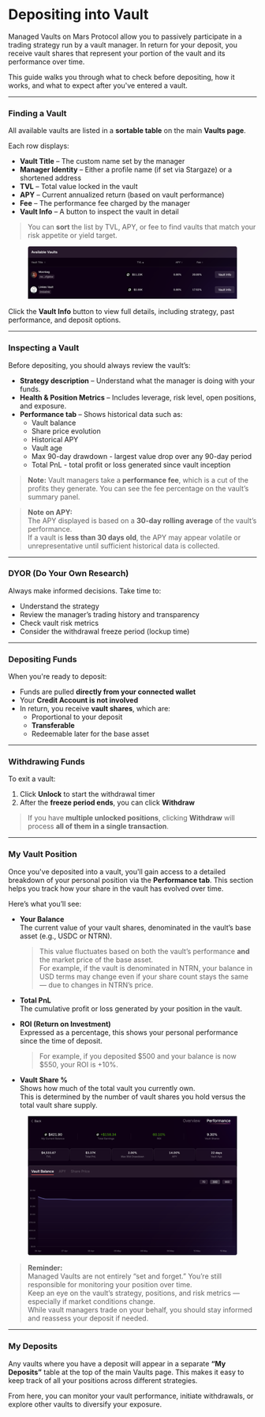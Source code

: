# Depositing into Vault

Managed Vaults on Mars Protocol allow you to passively participate in a trading strategy run by a vault manager. In return for your deposit, you receive vault shares that represent your portion of the vault and its performance over time.

This guide walks you through what to check before depositing, how it works, and what to expect after you've entered a vault.

***

### Finding a Vault&#x20;

All available vaults are listed in a **sortable table** on the main **Vaults page**.

Each row displays:

* **Vault Title** – The custom name set by the manager
* **Manager Identity** – Either a profile name (if set via Stargaze) or a shortened address
* **TVL** – Total value locked in the vault
* **APY** – Current annualized return (based on vault performance)
* **Fee** – The performance fee charged by the manager
* **Vault Info** – A button to inspect the vault in detail

> You can **sort** the list by TVL, APY, or fee to find vaults that match your risk appetite or yield target.

<figure><img src="../.gitbook/assets/vault_table.png" alt=""><figcaption></figcaption></figure>

Click the **Vault Info** button to view full details, including strategy, past performance, and deposit options.

***

### Inspecting a Vault

Before depositing, you should always review the vault’s:

* **Strategy description** – Understand what the manager is doing with your funds.
* **Health & Position Metrics** – Includes leverage, risk level, open positions, and exposure.
* **Performance tab** – Shows historical data such as:
  * Vault balance
  * Share price evolution
  * Historical APY
  * Vault age
  * Max 90-day drawdown - largest value drop over any 90-day period
  * Total PnL - total profit or loss generated since vault inception

> **Note:** Vault managers take a **performance fee**, which is a cut of the profits they generate. You can see the fee percentage on the vault’s summary panel.

> **Note on APY:**\
> The APY displayed is based on a **30-day rolling average** of the vault’s performance.\
> If a vault is **less than 30 days old**, the APY may appear volatile or unrepresentative until sufficient historical data is collected.

***

### DYOR (Do Your Own Research)

Always make informed decisions. Take time to:

* Understand the strategy
* Review the manager’s trading history and transparency
* Check vault risk metrics
* Consider the withdrawal freeze period (lockup time)

***

### Depositing Funds

When you're ready to deposit:

* Funds are pulled **directly from your connected wallet**
* Your **Credit Account is not involved**
* In return, you receive **vault shares**, which are:
  * Proportional to your deposit
  * **Transferable**
  * Redeemable later for the base asset

***

### Withdrawing Funds

To exit a vault:

1. Click **Unlock** to start the withdrawal timer
2. After the **freeze period ends**, you can click **Withdraw**

> If you have **multiple unlocked positions**, clicking **Withdraw** will process **all of them in a single transaction**.

***

### My Vault Position

Once you've deposited into a vault, you'll gain access to a detailed breakdown of your personal position via the **Performance tab**. This section helps you track how your share in the vault has evolved over time.

Here’s what you’ll see:

*   **Your Balance**\
    The current value of your vault shares, denominated in the vault’s base asset (e.g., USDC or NTRN).

    > This value fluctuates based on both the vault’s performance **and** the market price of the base asset.\
    > For example, if the vault is denominated in NTRN, your balance in USD terms may change even if your share count stays the same — due to changes in NTRN’s price.
* **Total PnL**\
  The cumulative profit or loss generated by your position in the vault.
*   **ROI (Return on Investment)**\
    Expressed as a percentage, this shows your personal performance since the time of deposit.

    > For example, if you deposited $500 and your balance is now $550, your ROI is +10%.
* **Vault Share %**\
  Shows how much of the total vault you currently own.\
  This is determined by the number of vault shares you hold versus the total vault share supply.

<figure><img src="../.gitbook/assets/performance.png" alt=""><figcaption></figcaption></figure>

> **Reminder:**\
> Managed Vaults are not entirely “set and forget.” You’re still responsible for monitoring your position over time.\
> Keep an eye on the vault’s strategy, positions, and risk metrics — especially if market conditions change.\
> While vault managers trade on your behalf, you should stay informed and reassess your deposit if needed.

***

### My Deposits

Any vaults where you have a deposit will appear in a separate **“My Deposits”** table at the top of the main Vaults page. This makes it easy to keep track of all your positions across different strategies.

From here, you can monitor your vault performance, initiate withdrawals, or explore other vaults to diversify your exposure.



